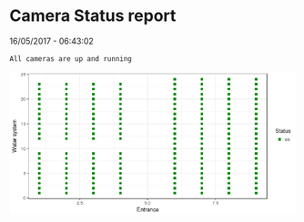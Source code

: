 Camera Status report
================
16/05/2017 - 06:43:02

    All cameras are up and running

![](camreport_files/figure-markdown_github/unnamed-chunk-2-1.png)
